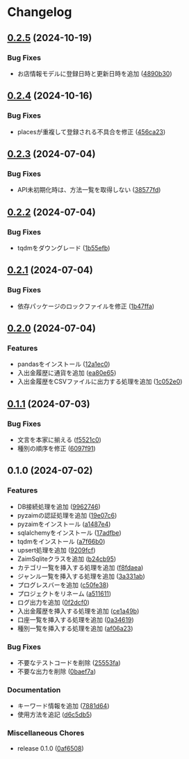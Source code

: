 # Changelog

## [0.2.5](https://github.com/ryohidaka/zaim-sqlite/compare/v0.2.4...v0.2.5) (2024-10-19)


### Bug Fixes

* お店情報モデルに登録日時と更新日時を追加 ([4890b30](https://github.com/ryohidaka/zaim-sqlite/commit/4890b30026c5526b8e97b11bc9e53195827f3543))

## [0.2.4](https://github.com/ryohidaka/zaim-sqlite/compare/v0.2.3...v0.2.4) (2024-10-16)


### Bug Fixes

* placesが重複して登録される不具合を修正 ([456ca23](https://github.com/ryohidaka/zaim-sqlite/commit/456ca23cefe8ec3cf3de8bc8fed7194b0825f946))

## [0.2.3](https://github.com/ryohidaka/zaim-sqlite/compare/v0.2.2...v0.2.3) (2024-07-04)


### Bug Fixes

* API未初期化時は、方法一覧を取得しない ([38577fd](https://github.com/ryohidaka/zaim-sqlite/commit/38577fde8cc813db1a90022a6dceee8ec02098bc))

## [0.2.2](https://github.com/ryohidaka/zaim-sqlite/compare/v0.2.1...v0.2.2) (2024-07-04)


### Bug Fixes

* tqdmをダウングレード ([1b55efb](https://github.com/ryohidaka/zaim-sqlite/commit/1b55efb519bd81130e13b87fc4d95c0be28a452d))

## [0.2.1](https://github.com/ryohidaka/zaim-sqlite/compare/v0.2.0...v0.2.1) (2024-07-04)


### Bug Fixes

* 依存パッケージのロックファイルを修正 ([1b47ffa](https://github.com/ryohidaka/zaim-sqlite/commit/1b47ffa758dc14235cc9f40062a3543c9aaa7e04))

## [0.2.0](https://github.com/ryohidaka/zaim-sqlite/compare/v0.1.1...v0.2.0) (2024-07-04)


### Features

* pandasをインストール ([12a1ec0](https://github.com/ryohidaka/zaim-sqlite/commit/12a1ec09ac25786c0245ec53a8f7e54d49b41c6e))
* 入出金履歴に通貨を追加 ([ea80e65](https://github.com/ryohidaka/zaim-sqlite/commit/ea80e65caa64d197896627bae39ea2db311bf7a8))
* 入出金履歴をCSVファイルに出力する処理を追加 ([1c052e0](https://github.com/ryohidaka/zaim-sqlite/commit/1c052e01e41a0fd8cbaa50b30903a536f40a34c2))

## [0.1.1](https://github.com/ryohidaka/zaim-sqlite/compare/v0.1.0...v0.1.1) (2024-07-03)


### Bug Fixes

* 文言を本家に揃える ([f5521c0](https://github.com/ryohidaka/zaim-sqlite/commit/f5521c0fa0ad8b32658c1d4e0f3b43454ed72aae))
* 種別の順序を修正 ([6097f91](https://github.com/ryohidaka/zaim-sqlite/commit/6097f91bc6c5a015b66f0007012a7f074c52fa25))

## 0.1.0 (2024-07-02)


### Features

* DB接続処理を追加 ([9962746](https://github.com/ryohidaka/zaim-sqlite/commit/996274652aec65bafa9da2955e3668170984f849))
* pyzaimの認証処理を追加 ([19e07c6](https://github.com/ryohidaka/zaim-sqlite/commit/19e07c6c5c8487bf8dc94b91386f728fb976914c))
* pyzaimをインストール ([a1487e4](https://github.com/ryohidaka/zaim-sqlite/commit/a1487e4a77e17953bcdee33626e80f7234c76596))
* sqlalchemyをインストール ([17adfbe](https://github.com/ryohidaka/zaim-sqlite/commit/17adfbebdf3e93dd4f6c69680915924ef223c20b))
* tqdmをインストール ([a7f66b0](https://github.com/ryohidaka/zaim-sqlite/commit/a7f66b08e7a34e29dabd659983a179245b5a4d28))
* upsert処理を追加 ([9209fcf](https://github.com/ryohidaka/zaim-sqlite/commit/9209fcfb1b451e9f5ee58eec8e6e328e2b69683c))
* ZaimSqliteクラスを追加 ([b24cb95](https://github.com/ryohidaka/zaim-sqlite/commit/b24cb952ff73cf27e63f52e981fdcd39fa4dba39))
* カテゴリ一覧を挿入する処理を追加 ([f8fdaea](https://github.com/ryohidaka/zaim-sqlite/commit/f8fdaea10641d0c0efdb4091d61e0bf4551dc8ea))
* ジャンル一覧を挿入する処理を追加 ([3a331ab](https://github.com/ryohidaka/zaim-sqlite/commit/3a331abc87f0921eb94d361772705b803900b9db))
* プログレスバーを追加 ([c50fe38](https://github.com/ryohidaka/zaim-sqlite/commit/c50fe3883a067df5508522775038f40fe19d5e5e))
* プロジェクトをリネーム ([a511611](https://github.com/ryohidaka/zaim-sqlite/commit/a511611c9d25308139931f6d04b62a784745c9e5))
* ログ出力を追加 ([0f2dcf0](https://github.com/ryohidaka/zaim-sqlite/commit/0f2dcf06c6a9578155dff7af965cf823196de340))
* 入出金履歴を挿入する処理を追加 ([ce1a49b](https://github.com/ryohidaka/zaim-sqlite/commit/ce1a49bdf60174f72ee457b09be9d0c472f27615))
* 口座一覧を挿入する処理を追加 ([0a34619](https://github.com/ryohidaka/zaim-sqlite/commit/0a34619838721be3f60f76fbc8a4fd2e83666f04))
* 種別一覧を挿入する処理を追加 ([af06a23](https://github.com/ryohidaka/zaim-sqlite/commit/af06a23a69eeb75f6b4f4999cfd9591f3de703da))


### Bug Fixes

* 不要なテストコードを削除 ([25553fa](https://github.com/ryohidaka/zaim-sqlite/commit/25553fa0896396da9e88f41d97510e93e9d4fddb))
* 不要な出力を削除 ([0baef7a](https://github.com/ryohidaka/zaim-sqlite/commit/0baef7aff63986ccc40c983ca05ba38a0f58abdd))


### Documentation

* キーワード情報を追加 ([7881d64](https://github.com/ryohidaka/zaim-sqlite/commit/7881d64c9a8546a26c57cf1d6419ffe51c1b4507))
* 使用方法を追記 ([d6c5db5](https://github.com/ryohidaka/zaim-sqlite/commit/d6c5db5007e94341e3c2cf55512f514490f62597))


### Miscellaneous Chores

* release 0.1.0 ([0af6508](https://github.com/ryohidaka/zaim-sqlite/commit/0af650859628a35c1bdc5116170e7298d563ea6c))
